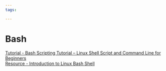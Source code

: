 ```yaml
---
tags:

---
```

# Bash

[Tutorial - Bash Scripting Tutorial – Linux Shell Script and Command Line for Beginners](https://www.freecodecamp.org/news/bash-scripting-tutorial-linux-shell-script-and-command-line-for-beginners/)  
[Resource - Introduction to Linux Bash Shell](https://se-education.org/learningresources/contents/shells/bash.html)  
